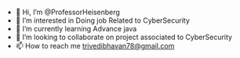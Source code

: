 - 👋 Hi, I’m @ProfessorHeisenberg
- 👀 I’m interested in Doing job Related to CyberSecurity
- 🌱 I’m currently learning Advance java
- 💞️ I’m looking to collaborate on project associated to CyberSecurity
- 📫 How to reach me trivedibhavan78@gmail.com

<!---
ProfessorHeisenberg/ProfessorHeisenberg is a ✨ special ✨ repository because its `README.md` (this file) appears on your GitHub profile.
You can click the Preview link to take a look at your changes.
--->
